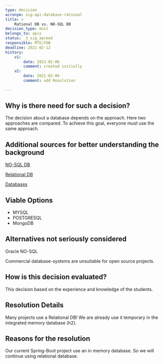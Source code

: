 ```yaml
---
type: decision
acronym: sig-api-database-rational
title: >
    Rational DB vs. NO-SQL DB
decision_type: must
belongs_to: apis
status: _3_sig_agreed
responsible: MTO;FOB
deadline: 2021-02-12
history:
    v1:
        date: 2021-02-06
        comment: created initially
    v2:
        date: 2021-02-06
        comment: add Resolution
   
---
```


## Why is there need for such a decision?
The decision about a database depends on the approach. Here two approaches are compared. To achieve this goal, everyone must use the same approach.

## Additional sources for better understanding the background

[NO-SQL DB](https://www.bigdata-insider.de/was-ist-nosql-a-615718/)

[Relational DB](https://www.bigdata-insider.de/was-ist-eine-relationale-datenbank-a-643028/)

[Databases](https://www.geeksforgeeks.org/top-10-open-source-nosql-databases-in-2020/)

## Viable Options
* MYSQL
* POSTGRESQL
* MongoDB

## Alternatives not seriously considered
Oracle NO-SQL
  
Commercial database-systems are unsuitable for open source projects.

## How is this decision evaluated?

This decision based on the experience and knowledge of the students.
 
## Resolution Details

Many projects use a Relational DB! We are already use it temporary in the integrated memory database (h2).

## Reasons for the resolution

Our current Spring-Boot project use an in memory database. So we will continue using relational database.

